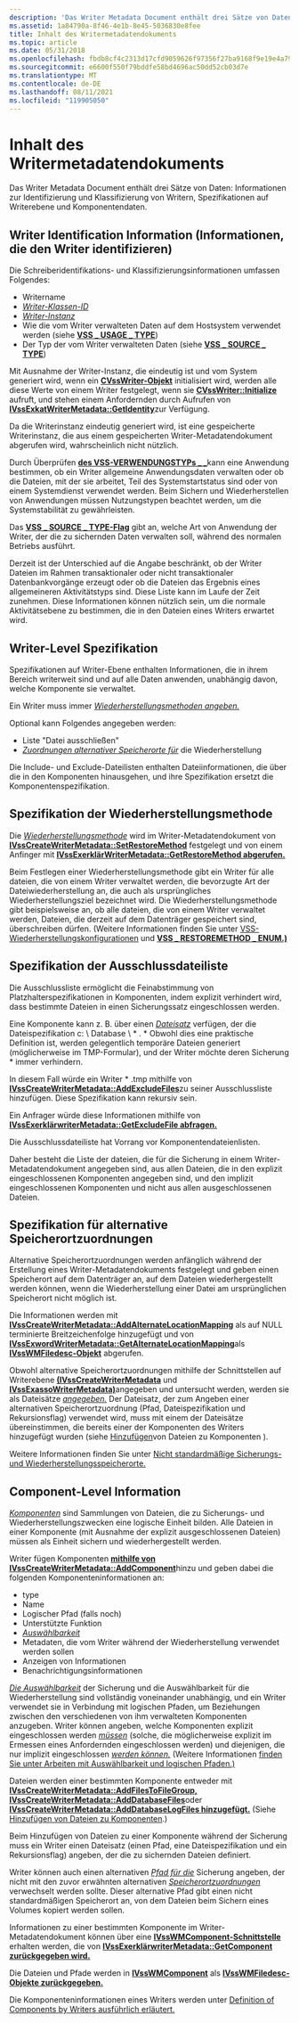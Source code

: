 ```yaml
---
description: 'Das Writer Metadata Document enthält drei Sätze von Daten: Informationen zur Identifizierung und Klassifizierung von Writern, Spezifikationen auf Writerebene und Komponentendaten.'
ms.assetid: 1a84790a-8f46-4e1b-8e45-5036830e8fee
title: Inhalt des Writermetadatendokuments
ms.topic: article
ms.date: 05/31/2018
ms.openlocfilehash: fbdb8cf4c2313d17cfd9059626f97356f27ba9168f9e19e4a796fae8797728d5
ms.sourcegitcommit: e6600f550f79bddfe58bd4696ac50dd52cb03d7e
ms.translationtype: MT
ms.contentlocale: de-DE
ms.lasthandoff: 08/11/2021
ms.locfileid: "119905050"
---
```

# <a name="writer-metadata-document-contents"></a>Inhalt des Writermetadatendokuments

Das Writer Metadata Document enthält drei Sätze von Daten: Informationen zur Identifizierung und Klassifizierung von Writern, Spezifikationen auf Writerebene und Komponentendaten.

## <a name="writer-identification-information"></a>Writer Identification Information (Informationen, die den Writer identifizieren)

Die Schreiberidentifikations- und Klassifizierungsinformationen umfassen Folgendes:

-   Writername
-   [*Writer-Klassen-ID*](vssgloss-w.md)
-   [*Writer-Instanz*](vssgloss-w.md)
-   Wie die vom Writer verwalteten Daten auf dem Hostsystem verwendet werden (siehe [**VSS \_ USAGE \_ TYPE**](/windows/desktop/api/VsWriter/ne-vswriter-vss_usage_type))
-   Der Typ der vom Writer verwalteten Daten (siehe [**VSS \_ SOURCE \_ TYPE**](/windows/desktop/api/VsWriter/ne-vswriter-vss_source_type))

Mit Ausnahme der Writer-Instanz, die eindeutig ist und vom System generiert wird, wenn ein [**CVssWriter-Objekt**](/windows/desktop/api/VsWriter/nl-vswriter-cvsswriter) initialisiert wird, werden alle diese Werte von einem Writer festgelegt, wenn sie [**CVssWriter::Initialize**](/windows/desktop/api/VsWriter/nf-vswriter-cvsswriter-initialize) aufruft, und stehen einem Anfordernden durch Aufrufen von [**IVssExkatWriterMetadata::GetIdentity**](/windows/desktop/api/VsBackup/nf-vsbackup-ivssexaminewritermetadata-getidentity)zur Verfügung.

Da die Writerinstanz eindeutig generiert wird, ist eine gespeicherte Writerinstanz, die aus einem gespeicherten Writer-Metadatendokument abgerufen wird, wahrscheinlich nicht nützlich.

Durch Überprüfen [**des VSS-VERWENDUNGSTYPs \_ \_**](/windows/desktop/api/VsWriter/ne-vswriter-vss_usage_type)kann eine Anwendung bestimmen, ob ein Writer allgemeine Anwendungsdaten verwalten oder ob die Dateien, mit der sie arbeitet, Teil des Systemstartstatus sind oder von einem Systemdienst verwendet werden. Beim Sichern und Wiederherstellen von Anwendungen müssen Nutzungstypen beachtet werden, um die Systemstabilität zu gewährleisten.

Das [**VSS \_ SOURCE \_ TYPE-Flag**](/windows/desktop/api/VsWriter/ne-vswriter-vss_source_type) gibt an, welche Art von Anwendung der Writer, der die zu sichernden Daten verwalten soll, während des normalen Betriebs ausführt.

Derzeit ist der Unterschied auf die Angabe beschränkt, ob der Writer Dateien im Rahmen transaktionaler oder nicht transaktionaler Datenbankvorgänge erzeugt oder ob die Dateien das Ergebnis eines allgemeineren Aktivitätstyps sind. Diese Liste kann im Laufe der Zeit zunehmen. Diese Informationen können nützlich sein, um die normale Aktivitätsebene zu bestimmen, die in den Dateien eines Writers erwartet wird.

## <a name="writer-level-specification"></a>Writer-Level Spezifikation

Spezifikationen auf Writer-Ebene enthalten Informationen, die in ihrem Bereich writerweit sind und auf alle Daten anwenden, unabhängig davon, welche Komponente sie verwaltet.

Ein Writer muss immer [*Wiederherstellungsmethoden angeben.*](vssgloss-r.md)

Optional kann Folgendes angegeben werden:

-   Liste "Datei ausschließen"
-   [*Zuordnungen alternativer Speicherorte für*](vssgloss-a.md) die Wiederherstellung

Die Include- und Exclude-Dateilisten enthalten Dateiinformationen, die über die in den Komponenten hinausgehen, und ihre Spezifikation ersetzt die Komponentenspezifikation.

## <a name="restore-method-specification"></a>Spezifikation der Wiederherstellungsmethode

Die [*Wiederherstellungsmethode*](vssgloss-r.md) wird im Writer-Metadatendokument von [**IVssCreateWriterMetadata::SetRestoreMethod**](/windows/desktop/api/VsWriter/nf-vswriter-ivsscreatewritermetadata-setrestoremethod) festgelegt und von einem Anfinger mit [**IVssExerklärWriterMetadata::GetRestoreMethod abgerufen.**](/windows/desktop/api/VsBackup/nf-vsbackup-ivssexaminewritermetadata-getrestoremethod)

Beim Festlegen einer Wiederherstellungsmethode gibt ein Writer für alle dateien, die von einem Writer verwaltet werden, die bevorzugte Art der Dateiwiederherstellung an, die auch als ursprüngliches Wiederherstellungsziel bezeichnet wird. Die Wiederherstellungsmethode gibt beispielsweise an, ob alle dateien, die von einem Writer verwaltet werden, Dateien, die derzeit auf dem Datenträger gespeichert sind, überschreiben dürfen. (Weitere Informationen finden Sie unter [VSS-Wiederherstellungskonfigurationen](vss-restore-configurations.md) und [**VSS \_ RESTOREMETHOD \_ ENUM.)**](/windows/desktop/api/VsWriter/ne-vswriter-vss_restoremethod_enum)

## <a name="exclude-file-list-specification"></a>Spezifikation der Ausschlussdateiliste

Die Ausschlussliste ermöglicht die Feinabstimmung von Platzhalterspezifikationen in Komponenten, indem explizit verhindert wird, dass bestimmte Dateien in einen Sicherungssatz eingeschlossen werden.

Eine Komponente kann z. B. über einen [*Dateisatz*](vssgloss-f.md) verfügen, der die Dateispezifikation c: \\ Database \\ \* . \* Obwohl dies eine praktische Definition ist, werden gelegentlich temporäre Dateien generiert (möglicherweise im TMP-Formular), und der Writer möchte deren Sicherung \* immer verhindern.

In diesem Fall würde ein Writer \* .tmp mithilfe von [**IVssCreateWriterMetadata::AddExcludeFiles**](/windows/desktop/api/VsWriter/nf-vswriter-ivsscreatewritermetadata-addexcludefiles)zu seiner Ausschlussliste hinzufügen. Diese Spezifikation kann rekursiv sein.

Ein Anfrager würde diese Informationen mithilfe von [**IVssExerklärwriterMetadata::GetExcludeFile abfragen.**](/windows/desktop/api/VsBackup/nf-vsbackup-ivssexaminewritermetadata-getexcludefile)

Die Ausschlussdateiliste hat Vorrang vor Komponentendateienlisten.

Daher besteht die Liste der dateien, die für die Sicherung in [](vssgloss-e.md) einem Writer-Metadatendokument [](vssgloss-i.md) angegeben sind, aus allen Dateien, die in den explizit eingeschlossenen Komponenten angegeben sind, und den implizit eingeschlossenen Komponenten und nicht aus allen ausgeschlossenen Dateien.

## <a name="alternate-location-mappings-specification"></a>Spezifikation für alternative Speicherortzuordnungen

Alternative Speicherortzuordnungen werden anfänglich während der Erstellung eines Writer-Metadatendokuments festgelegt und geben einen Speicherort auf dem Datenträger an, auf dem Dateien wiederhergestellt werden können, wenn die Wiederherstellung einer Datei am ursprünglichen Speicherort nicht möglich ist.

Die Informationen werden mit [**IVssCreateWriterMetadata::AddAlternateLocationMapping**](/windows/desktop/api/VsWriter/nf-vswriter-ivsscreatewritermetadata-addalternatelocationmapping) als auf NULL terminierte Breitzeichenfolge hinzugefügt und von [**IVssExwordWriterMetadata::GetAlternateLocationMapping**](/windows/desktop/api/VsBackup/nf-vsbackup-ivssexaminewritermetadata-getalternatelocationmapping)als [**IVssWMFiledesc-Objekt**](/windows/desktop/api/VsWriter/nl-vswriter-ivsswmfiledesc) abgerufen.

Obwohl alternative Speicherortzuordnungen mithilfe der Schnittstellen auf Writerebene [**(IVssCreateWriterMetadata**](/windows/desktop/api/VsWriter/nl-vswriter-ivsscreatewritermetadata) und [**IVssExassoWriterMetadata)**](/windows/desktop/api/VsBackup/nl-vsbackup-ivssexaminewritermetadata)angegeben und untersucht werden, werden sie als Dateisätze [*angegeben.*](vssgloss-f.md) Der Dateisatz, der zum Angeben einer alternativen Speicherortzuordnung (Pfad, Dateispezifikation und Rekursionsflag) verwendet wird, muss mit einem der Dateisätze übereinstimmen, die bereits einer der Komponenten des Writers hinzugefügt wurden (siehe [Hinzufügen](definition-of-components-by-writers.md)von Dateien zu Komponenten ).

Weitere Informationen finden Sie unter [Nicht standardmäßige Sicherungs- und Wiederherstellungsspeicherorte.](non-default-backup-and-restore-locations.md)

## <a name="component-level-information"></a>Component-Level Information

[*Komponenten*](vssgloss-c.md) sind Sammlungen von Dateien, die zu Sicherungs- und Wiederherstellungszwecken eine logische Einheit bilden. Alle Dateien in einer Komponente (mit Ausnahme der explizit ausgeschlossenen Dateien) müssen als Einheit sichern und wiederhergestellt werden.

Writer fügen Komponenten [**mithilfe von IVssCreateWriterMetadata::AddComponent**](/windows/desktop/api/VsWriter/nf-vswriter-ivsscreatewritermetadata-addcomponent)hinzu und geben dabei die folgenden Komponenteninformationen an:

-   type
-   Name
-   Logischer Pfad (falls noch)
-   Unterstützte Funktion
-   [*Auswählbarkeit*](vssgloss-s.md)
-   Metadaten, die vom Writer während der Wiederherstellung verwendet werden sollen
-   Anzeigen von Informationen
-   Benachrichtigungsinformationen

[*Die Auswählbarkeit*](vssgloss-s.md) der Sicherung und die Auswählbarkeit für die Wiederherstellung sind vollständig voneinander unabhängig, und ein Writer verwendet sie in Verbindung mit logischen Pfaden, um Beziehungen zwischen den verschiedenen von ihm verwalteten Komponenten anzugeben. [](vssgloss-s.md) Writer können angeben, welche Komponenten explizit eingeschlossen werden [*müssen*](vssgloss-e.md) (solche, die möglicherweise explizit im Ermessen eines Anfordernden eingeschlossen werden) und diejenigen, die nur implizit eingeschlossen [*werden können.*](vssgloss-i.md) (Weitere Informationen [finden Sie unter Arbeiten mit Auswählbarkeit und logischen Pfaden.)](working-with-selectability-and-logical-paths.md)

Dateien werden einer bestimmten Komponente entweder mit [**IVssCreateWriterMetadata::AddFilesToFileGroup,**](/windows/desktop/api/VsWriter/nf-vswriter-ivsscreatewritermetadata-addfilestofilegroup) [**IVssCreateWriterMetadata::AddDatabaseFiles**](/windows/desktop/api/VsWriter/nf-vswriter-ivsscreatewritermetadata-adddatabasefiles)oder [**IVssCreateWriterMetadata::AddDatabaseLogFiles hinzugefügt.**](/windows/desktop/api/VsWriter/nf-vswriter-ivsscreatewritermetadata-adddatabaselogfiles) (Siehe [Hinzufügen von Dateien zu Komponenten](definition-of-components-by-writers.md).)

Beim Hinzufügen von Dateien zu einer Komponente während der Sicherung muss ein Writer einen Dateisatz (einen Pfad, eine Dateispezifikation und ein Rekursionsflag) angeben, der die zu sichernden Dateien definiert.

Writer können auch einen alternativen [*Pfad für die*](vssgloss-a.md) Sicherung angeben, der nicht mit den zuvor erwähnten alternativen [*Speicherortzuordnungen*](vssgloss-a.md) verwechselt werden sollte. Dieser alternative Pfad gibt einen nicht standardmäßigen Speicherort an, von dem Dateien beim Sichern eines Volumes kopiert werden sollen.

Informationen zu einer bestimmten Komponente im Writer-Metadatendokument können über eine [**IVssWMComponent-Schnittstelle**](/windows/desktop/api/VsBackup/nl-vsbackup-ivsswmcomponent) erhalten werden, die von [**IVssExerklärwriterMetadata::GetComponent zurückgegeben wird.**](/windows/desktop/api/VsBackup/nf-vsbackup-ivssexaminewritermetadata-getcomponent)

Die Dateien und Pfade werden in [**IVssWMComponent**](/windows/desktop/api/VsBackup/nl-vsbackup-ivsswmcomponent) als [**IVssWMFiledesc-Objekte zurückgegeben.**](/windows/desktop/api/VsWriter/nl-vswriter-ivsswmfiledesc)

Die Komponenteninformationen eines Writers werden unter [Definition of Components by Writers ausführlich erläutert.](definition-of-components-by-writers.md)

 

 



